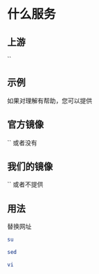 # 什么服务

## 上游

``

## 示例

如果对理解有帮助，您可以提供

## 官方镜像

`` 或者没有

## 我们的镜像

`` 或者不提供

## 用法

替换网址

```sh
su

sed

vi
```
